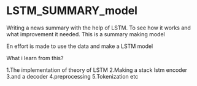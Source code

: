 # LSTM_SUMMARY_model
Writing a news summary with the help of LSTM. To see how it works and what improvement it needed.
This is a summary making model

En effort is made to use the data and make a LSTM model

What i learn from this?

1.The implementation of theory of LSTM
2.Making a stack lstm encoder
3.and a decoder
4.preprocessing
5.Tokenization etc
